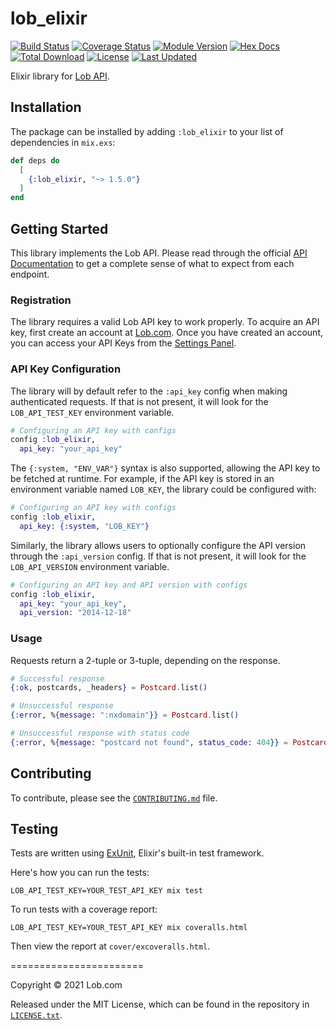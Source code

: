 # lob_elixir

[![Build Status](https://travis-ci.org/lob/lob-elixir.svg?branch=master)](https://travis-ci.org/lob/lob-elixir)
[![Coverage Status](https://coveralls.io/repos/github/lob/lob-elixir/badge.svg?branch=master)](https://coveralls.io/github/lob/lob-elixir?branch=master)
[![Module Version](https://img.shields.io/hexpm/v/lob_elixir.svg)](https://hex.pm/packages/lob_elixir)
[![Hex Docs](https://img.shields.io/badge/hex-docs-lightgreen.svg)](https://hexdocs.pm/lob_elixir/)
[![Total Download](https://img.shields.io/hexpm/dt/lob_elixir.svg)](https://hex.pm/packages/lob_elixir)
[![License](https://img.shields.io/hexpm/l/lob_elixir.svg)](https://github.com/lob/lob_elixir/blob/master/LICENSE)
[![Last Updated](https://img.shields.io/github/last-commit/lob/lob-elixir.svg)](https://github.com/lob/lob-elixir/commits/master)

Elixir library for [Lob API](https://lob.com/).

## Installation

The package can be installed by adding `:lob_elixir` to your list of dependencies in `mix.exs`:

```elixir
def deps do
  [
    {:lob_elixir, "~> 1.5.0"}
  ]
end
```

## Getting Started

This library implements the Lob API. Please read through the official [API Documentation](https://docs.lob.com/) to get a complete sense of what to expect from each endpoint.

### Registration

The library requires a valid Lob API key to work properly. To acquire an API key, first create an account at [Lob.com](https://dashboard.lob.com/#/register). Once you have created an account, you can access your API Keys from the [Settings Panel](https://dashboard.lob.com/#/settings).

### API Key Configuration
 The library will by default refer to the `:api_key` config when making authenticated requests. If that is not present, it will look for the `LOB_API_TEST_KEY` environment variable.

```elixir
# Configuring an API key with configs
config :lob_elixir,
  api_key: "your_api_key"
```

The `{:system, "ENV_VAR"}` syntax is also supported, allowing the API key to be fetched at runtime. For example, if the API key is stored in an environment variable named `LOB_KEY`, the library could be configured with:

```elixir
# Configuring an API key with configs
config :lob_elixir,
  api_key: {:system, "LOB_KEY"}
```

Similarly, the library allows users to optionally configure the API version through the `:api_version` config. If that is not present, it will look for the `LOB_API_VERSION` environment variable.

```elixir
# Configuring an API key and API version with configs
config :lob_elixir,
  api_key: "your_api_key",
  api_version: "2014-12-18"
```

### Usage

Requests return a 2-tuple or 3-tuple, depending on the response.

```elixir
# Successful response
{:ok, postcards, _headers} = Postcard.list()

# Unsuccessful response
{:error, %{message: ":nxdomain"}} = Postcard.list()

# Unsuccessful response with status code
{:error, %{message: "postcard not found", status_code: 404}} = Postcard.retrieve('nonexistent_resource')
```

## Contributing

To contribute, please see the [`CONTRIBUTING.md`](CONTRIBUTING.md) file.

## Testing

Tests are written using [ExUnit](https://hexdocs.pm/ex_unit/ExUnit.html), Elixir's built-in test framework.

Here's how you can run the tests:

    LOB_API_TEST_KEY=YOUR_TEST_API_KEY mix test

To run tests with a coverage report:

    LOB_API_TEST_KEY=YOUR_TEST_API_KEY mix coveralls.html

Then view the report at `cover/excoveralls.html`.

=======================

Copyright &copy; 2021 Lob.com

Released under the MIT License, which can be found in the repository in [`LICENSE.txt`](LICENSE.txt).

